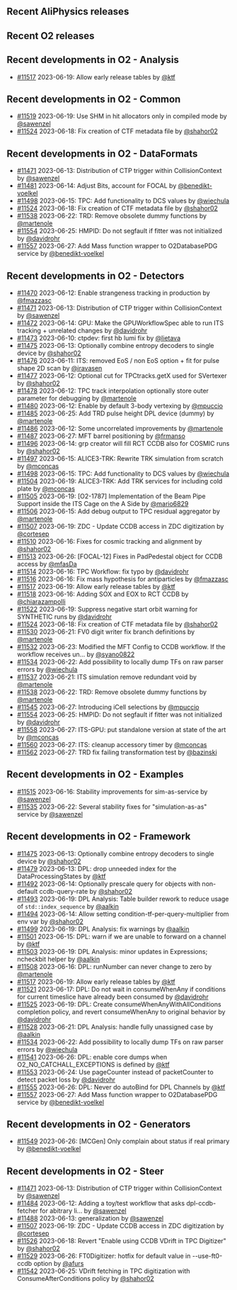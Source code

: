 ## Recent AliPhysics releases
## Recent O2 releases
## Recent developments in O2 - Analysis
- [\#11517](https://github.com/AliceO2Group/AliceO2/pull/11517) 2023-06-19: Allow early release tables by [@ktf](https://github.com/ktf)
## Recent developments in O2 - Common
- [\#11519](https://github.com/AliceO2Group/AliceO2/pull/11519) 2023-06-19: Use SHM in hit allocators only in compiled mode by [@sawenzel](https://github.com/sawenzel)
- [\#11524](https://github.com/AliceO2Group/AliceO2/pull/11524) 2023-06-18: Fix creation of CTF metadata file by [@shahor02](https://github.com/shahor02)
## Recent developments in O2 - DataFormats
- [\#11471](https://github.com/AliceO2Group/AliceO2/pull/11471) 2023-06-13: Distribution of CTP trigger within CollisionContext by [@sawenzel](https://github.com/sawenzel)
- [\#11481](https://github.com/AliceO2Group/AliceO2/pull/11481) 2023-06-14: Adjust Bits, account for FOCAL by [@benedikt-voelkel](https://github.com/benedikt-voelkel)
- [\#11498](https://github.com/AliceO2Group/AliceO2/pull/11498) 2023-06-15: TPC: Add functionality to DCS values by [@wiechula](https://github.com/wiechula)
- [\#11524](https://github.com/AliceO2Group/AliceO2/pull/11524) 2023-06-18: Fix creation of CTF metadata file by [@shahor02](https://github.com/shahor02)
- [\#11538](https://github.com/AliceO2Group/AliceO2/pull/11538) 2023-06-22: TRD: Remove obsolete dummy functions by [@martenole](https://github.com/martenole)
- [\#11554](https://github.com/AliceO2Group/AliceO2/pull/11554) 2023-06-25: HMPID: Do not segfault if fitter was not initialized by [@davidrohr](https://github.com/davidrohr)
- [\#11557](https://github.com/AliceO2Group/AliceO2/pull/11557) 2023-06-27: Add Mass function wrapper to O2DatabasePDG service by [@benedikt-voelkel](https://github.com/benedikt-voelkel)
## Recent developments in O2 - Detectors
- [\#11470](https://github.com/AliceO2Group/AliceO2/pull/11470) 2023-06-12: Enable strangeness tracking in production by [@fmazzasc](https://github.com/fmazzasc)
- [\#11471](https://github.com/AliceO2Group/AliceO2/pull/11471) 2023-06-13: Distribution of CTP trigger within CollisionContext by [@sawenzel](https://github.com/sawenzel)
- [\#11472](https://github.com/AliceO2Group/AliceO2/pull/11472) 2023-06-14: GPU: Make the GPUWorkflowSpec able to run ITS tracking + unrelated changes by [@davidrohr](https://github.com/davidrohr)
- [\#11473](https://github.com/AliceO2Group/AliceO2/pull/11473) 2023-06-10: ctpdev: first hb lumi fix by [@lietava](https://github.com/lietava)
- [\#11475](https://github.com/AliceO2Group/AliceO2/pull/11475) 2023-06-13: Optionally combine entropy decoders to single device  by [@shahor02](https://github.com/shahor02)
- [\#11476](https://github.com/AliceO2Group/AliceO2/pull/11476) 2023-06-11: ITS: removed EoS / non EoS option + fit for pulse shape 2D scan by [@iravasen](https://github.com/iravasen)
- [\#11477](https://github.com/AliceO2Group/AliceO2/pull/11477) 2023-06-12: Optional cut for TPCtracks.getX used for SVertexer by [@shahor02](https://github.com/shahor02)
- [\#11478](https://github.com/AliceO2Group/AliceO2/pull/11478) 2023-06-12: TPC track interpolation optionally store outer parameter for debugging by [@martenole](https://github.com/martenole)
- [\#11480](https://github.com/AliceO2Group/AliceO2/pull/11480) 2023-06-12: Enable by default 3-body vertexing by [@mpuccio](https://github.com/mpuccio)
- [\#11485](https://github.com/AliceO2Group/AliceO2/pull/11485) 2023-06-25: Add TRD pulse height DPL device (dummy) by [@martenole](https://github.com/martenole)
- [\#11486](https://github.com/AliceO2Group/AliceO2/pull/11486) 2023-06-12: Some uncorrelated improvements by [@martenole](https://github.com/martenole)
- [\#11487](https://github.com/AliceO2Group/AliceO2/pull/11487) 2023-06-27: MFT barrel positioning by [@frmanso](https://github.com/frmanso)
- [\#11496](https://github.com/AliceO2Group/AliceO2/pull/11496) 2023-06-14: grp creator will fill RCT CCDB also for COSMIC runs by [@shahor02](https://github.com/shahor02)
- [\#11497](https://github.com/AliceO2Group/AliceO2/pull/11497) 2023-06-15: ALICE3-TRK: Rewrite TRK simulation from scratch by [@mconcas](https://github.com/mconcas)
- [\#11498](https://github.com/AliceO2Group/AliceO2/pull/11498) 2023-06-15: TPC: Add functionality to DCS values by [@wiechula](https://github.com/wiechula)
- [\#11504](https://github.com/AliceO2Group/AliceO2/pull/11504) 2023-06-19: ALICE3-TRK: Add TRK services for including cold plate by [@mconcas](https://github.com/mconcas)
- [\#11505](https://github.com/AliceO2Group/AliceO2/pull/11505) 2023-06-19: [O2-1787] Implementation of the Beam Pipe Support inside the ITS Cage on the A Side by [@mario6829](https://github.com/mario6829)
- [\#11506](https://github.com/AliceO2Group/AliceO2/pull/11506) 2023-06-15: Add debug output to TPC residual aggregator by [@martenole](https://github.com/martenole)
- [\#11507](https://github.com/AliceO2Group/AliceO2/pull/11507) 2023-06-19: ZDC - Update CCDB access in ZDC digitization by [@cortesep](https://github.com/cortesep)
- [\#11510](https://github.com/AliceO2Group/AliceO2/pull/11510) 2023-06-16: Fixes for cosmic tracking and alignment by [@shahor02](https://github.com/shahor02)
- [\#11513](https://github.com/AliceO2Group/AliceO2/pull/11513) 2023-06-26: [FOCAL-12] Fixes in PadPedestal object for CCDB access by [@mfasDa](https://github.com/mfasDa)
- [\#11514](https://github.com/AliceO2Group/AliceO2/pull/11514) 2023-06-16: TPC Workflow: fix typo by [@davidrohr](https://github.com/davidrohr)
- [\#11516](https://github.com/AliceO2Group/AliceO2/pull/11516) 2023-06-16: Fix mass hypothesis for antiparticles by [@fmazzasc](https://github.com/fmazzasc)
- [\#11517](https://github.com/AliceO2Group/AliceO2/pull/11517) 2023-06-19: Allow early release tables by [@ktf](https://github.com/ktf)
- [\#11518](https://github.com/AliceO2Group/AliceO2/pull/11518) 2023-06-16: Adding SOX and EOX to RCT CCDB by [@chiarazampolli](https://github.com/chiarazampolli)
- [\#11522](https://github.com/AliceO2Group/AliceO2/pull/11522) 2023-06-19: Suppress negative start orbit warning for SYNTHETIC runs by [@davidrohr](https://github.com/davidrohr)
- [\#11524](https://github.com/AliceO2Group/AliceO2/pull/11524) 2023-06-18: Fix creation of CTF metadata file by [@shahor02](https://github.com/shahor02)
- [\#11530](https://github.com/AliceO2Group/AliceO2/pull/11530) 2023-06-21: FV0 digit writer fix branch definitions by [@martenole](https://github.com/martenole)
- [\#11532](https://github.com/AliceO2Group/AliceO2/pull/11532) 2023-06-23: Modified the MFT Config to CCDB workflow. If the workflow receives un… by [@syano0822](https://github.com/syano0822)
- [\#11534](https://github.com/AliceO2Group/AliceO2/pull/11534) 2023-06-22: Add possibility to locally dump TFs on raw parser errors by [@wiechula](https://github.com/wiechula)
- [\#11537](https://github.com/AliceO2Group/AliceO2/pull/11537) 2023-06-21: ITS simulation remove redundant void by [@martenole](https://github.com/martenole)
- [\#11538](https://github.com/AliceO2Group/AliceO2/pull/11538) 2023-06-22: TRD: Remove obsolete dummy functions by [@martenole](https://github.com/martenole)
- [\#11545](https://github.com/AliceO2Group/AliceO2/pull/11545) 2023-06-27: Introducing iCell selections by [@mpuccio](https://github.com/mpuccio)
- [\#11554](https://github.com/AliceO2Group/AliceO2/pull/11554) 2023-06-25: HMPID: Do not segfault if fitter was not initialized by [@davidrohr](https://github.com/davidrohr)
- [\#11558](https://github.com/AliceO2Group/AliceO2/pull/11558) 2023-06-27: ITS-GPU: put standalone version at state of the art by [@mconcas](https://github.com/mconcas)
- [\#11560](https://github.com/AliceO2Group/AliceO2/pull/11560) 2023-06-27: ITS: cleanup accessory timer by [@mconcas](https://github.com/mconcas)
- [\#11562](https://github.com/AliceO2Group/AliceO2/pull/11562) 2023-06-27: TRD fix failing transformation test by [@bazinski](https://github.com/bazinski)
## Recent developments in O2 - Examples
- [\#11515](https://github.com/AliceO2Group/AliceO2/pull/11515) 2023-06-16: Stability improvements for sim-as-service by [@sawenzel](https://github.com/sawenzel)
- [\#11535](https://github.com/AliceO2Group/AliceO2/pull/11535) 2023-06-22: Several stability fixes for "simulation-as-as" service by [@sawenzel](https://github.com/sawenzel)
## Recent developments in O2 - Framework
- [\#11475](https://github.com/AliceO2Group/AliceO2/pull/11475) 2023-06-13: Optionally combine entropy decoders to single device  by [@shahor02](https://github.com/shahor02)
- [\#11479](https://github.com/AliceO2Group/AliceO2/pull/11479) 2023-06-13: DPL: drop unneeded index for the DataProcessingStates by [@ktf](https://github.com/ktf)
- [\#11492](https://github.com/AliceO2Group/AliceO2/pull/11492) 2023-06-14: Optionally prescale query for objects with non-default ccdb-query-rate by [@shahor02](https://github.com/shahor02)
- [\#11493](https://github.com/AliceO2Group/AliceO2/pull/11493) 2023-06-19: DPL Analysis: Table builder rework to reduce usage of `std::index_sequence` by [@aalkin](https://github.com/aalkin)
- [\#11494](https://github.com/AliceO2Group/AliceO2/pull/11494) 2023-06-14: Allow setting condition-tf-per-query-multiplier from env var by [@shahor02](https://github.com/shahor02)
- [\#11499](https://github.com/AliceO2Group/AliceO2/pull/11499) 2023-06-19: DPL Analysis: fix warnings by [@aalkin](https://github.com/aalkin)
- [\#11501](https://github.com/AliceO2Group/AliceO2/pull/11501) 2023-06-15: DPL: warn if we are unable to forward on a channel by [@ktf](https://github.com/ktf)
- [\#11503](https://github.com/AliceO2Group/AliceO2/pull/11503) 2023-06-19: DPL Analysis: minor updates in Expressions; ncheckbit helper by [@aalkin](https://github.com/aalkin)
- [\#11508](https://github.com/AliceO2Group/AliceO2/pull/11508) 2023-06-16: DPL: runNumber can never change to zero by [@martenole](https://github.com/martenole)
- [\#11517](https://github.com/AliceO2Group/AliceO2/pull/11517) 2023-06-19: Allow early release tables by [@ktf](https://github.com/ktf)
- [\#11521](https://github.com/AliceO2Group/AliceO2/pull/11521) 2023-06-17: DPL: Do not wait in consumeWhenAny if conditions for current timeslice have already been consumed by [@davidrohr](https://github.com/davidrohr)
- [\#11525](https://github.com/AliceO2Group/AliceO2/pull/11525) 2023-06-19: DPL: Create consumeWhenAnyWithAllConditions completion policy, and revert consumeWhenAny to original behavior by [@davidrohr](https://github.com/davidrohr)
- [\#11528](https://github.com/AliceO2Group/AliceO2/pull/11528) 2023-06-21: DPL Analysis: handle fully unassigned case by [@aalkin](https://github.com/aalkin)
- [\#11534](https://github.com/AliceO2Group/AliceO2/pull/11534) 2023-06-22: Add possibility to locally dump TFs on raw parser errors by [@wiechula](https://github.com/wiechula)
- [\#11541](https://github.com/AliceO2Group/AliceO2/pull/11541) 2023-06-26: DPL: enable core dumps when O2_NO_CATCHALL_EXCEPTIONS is defined by [@ktf](https://github.com/ktf)
- [\#11553](https://github.com/AliceO2Group/AliceO2/pull/11553) 2023-06-24: Use pageCounter instead of packetCounter to detect packet loss by [@davidrohr](https://github.com/davidrohr)
- [\#11555](https://github.com/AliceO2Group/AliceO2/pull/11555) 2023-06-26: DPL: Never do autoBind for DPL Channels by [@ktf](https://github.com/ktf)
- [\#11557](https://github.com/AliceO2Group/AliceO2/pull/11557) 2023-06-27: Add Mass function wrapper to O2DatabasePDG service by [@benedikt-voelkel](https://github.com/benedikt-voelkel)
## Recent developments in O2 - Generators
- [\#11549](https://github.com/AliceO2Group/AliceO2/pull/11549) 2023-06-26: [MCGen] Only complain about status if real primary by [@benedikt-voelkel](https://github.com/benedikt-voelkel)
## Recent developments in O2 - Steer
- [\#11471](https://github.com/AliceO2Group/AliceO2/pull/11471) 2023-06-13: Distribution of CTP trigger within CollisionContext by [@sawenzel](https://github.com/sawenzel)
- [\#11484](https://github.com/AliceO2Group/AliceO2/pull/11484) 2023-06-12: Adding a toy/test workflow that asks dpl-ccdb-fetcher for abitrary li… by [@sawenzel](https://github.com/sawenzel)
- [\#11488](https://github.com/AliceO2Group/AliceO2/pull/11488) 2023-06-13: generalization by [@sawenzel](https://github.com/sawenzel)
- [\#11507](https://github.com/AliceO2Group/AliceO2/pull/11507) 2023-06-19: ZDC - Update CCDB access in ZDC digitization by [@cortesep](https://github.com/cortesep)
- [\#11526](https://github.com/AliceO2Group/AliceO2/pull/11526) 2023-06-18: Revert "Enable using CCDB VDrift in TPC Digitizer" by [@shahor02](https://github.com/shahor02)
- [\#11529](https://github.com/AliceO2Group/AliceO2/pull/11529) 2023-06-26: FT0Digitizer: hotfix for default value in --use-ft0-ccdb option by [@afurs](https://github.com/afurs)
- [\#11542](https://github.com/AliceO2Group/AliceO2/pull/11542) 2023-06-25: VDrift fetching in TPC digitization with ConsumeAfterConditions policy by [@shahor02](https://github.com/shahor02)
